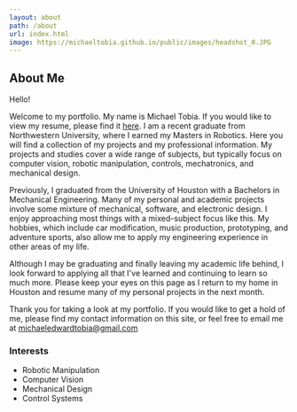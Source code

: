 ```yaml
---
layout: about
path: /about
url: index.html
image: https://michaeltobia.github.io/public/images/headshot_0.JPG
---
```


## About Me

Hello!

Welcome to my portfolio. My name is Michael Tobia. If you would like to view
my resume, please find it [here](michaeltobia.github.io/public/documents/MichaelTobia_Resume_December2018.pdf).
I am a recent graduate from Northwestern University, where I earned my Masters in Robotics.
Here you will find a collection of my projects and my professional information. My projects and
studies cover a wide range of subjects, but typically focus on computer vision,
robotic manipulation, controls, mechatronics, and mechanical design.

Previously, I graduated from the University of Houston with a Bachelors in
Mechanical Engineering. Many of my personal and academic projects
involve some mixture of mechanical, software, and electronic design. I enjoy
approaching most things with a mixed-subject focus like this. My hobbies,
which include car modification, music production, prototyping, and adventure
sports, also allow me to apply my engineering experience in other areas of my life.

Although I may be graduating and finally leaving my academic life behind, I look
forward to applying all that I've learned and continuing to learn so much more.
Please keep your eyes on this page as I return to my home in Houston and resume
many of my personal projects in the next month.

Thank you for taking a look at my portfolio. If you would like to get a hold of
me, please find my contact information on this site, or feel free to email me
at michaeledwardtobia@gmail.com



### Interests
* Robotic Manipulation
* Computer Vision
* Mechanical Design
* Control Systems
